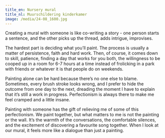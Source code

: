 ```yaml
---
title_en: Nursery mural
title_nl: Muurschildering kinderkamer
image: /media/24-08_1600.jpg
---
```

Creating a mural with someone is like co-writing a story - one person starts a sentence, and the other picks up the thread, adds intrigue, improvises.

The hardest part is deciding what you’ll paint. The process is usually a matter of persistence, faith and hard work. Then, of course, it comes down to skill, patience, finding a day that works for you both, the willingness to be cooped up in a room for 6-7 hours at a time instead of frolicking in a park with friends or whatever it is that people do on weekends.

Painting alone can be hard because there’s no one else to blame. Sometimes, every brush stroke looks wrong, and I prefer to hide the outcome from one day to the next, dreading the moment I have to explain that it’s still a work in progress. Perfectionism is always there to make me feel cramped and a little insane. 

Painting with someone has the gift of relieving me of some of this perfectionism. We paint together, but what matters to me is not the painting or the wall. It’s the warmth of the conversations, the comfortable silences, and the excitement of discovering a favourite song together. When I look at our mural, it feels more like a dialogue than just a painting.
